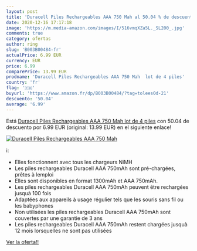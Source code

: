 ```yaml
---
layout: post
title: 'Duracell Piles Rechargeables AAA 750 Mah al 50.04 % de descuento'
date: 2020-12-16 17:17:18
image: 'https://m.media-amazon.com/images/I/516vmqXZa5L._SL200_.jpg'
comments: true
category: ofertas
author: ring
slug: 'B003B00484-fr'
actualPrice: 6.99 EUR
currency: EUR
price: 6.99
comparePrice: 13.99 EUR
prodname: 'Duracell Piles Rechargeables AAA 750 Mah  lot de 4 piles'
country: 'fr'
flag: '🇫🇷'
buyurl: 'https://www.amazon.fr/dp/B003B00484/?tag=tolees0d-21'
descuento: '50.04'
average: '6.99'
---
```


Está [Duracell Piles Rechargeables AAA 750 Mah  lot de 4 piles](https://www.amazon.fr/dp/B003B00484/?tag=tolees0d-21) con 50.04 de descuento por 6.99 EUR (original: 13.99 EUR) en el siguiente enlace!

[![Duracell Piles Rechargeables AAA 750 Mah](https://m.media-amazon.com/images/I/516vmqXZa5L._SL200_.jpg)](https://www.amazon.fr/dp/B003B00484/?tag=tolees0d-21)

ℹ️:

- Elles fonctionnent avec tous les chargeurs NiMH
- Les piles rechargeables Duracell AAA 750mAh sont pré-chargées, prêtes à lemploi
- Elles sont disponibles en format 1300mAh et AAA 750mAh.
- Les piles rechargeables Duracell AAA 750mAh peuvent être rechargées jusquà 100 fois
- Adaptées aux appareils à usage régulier tels que les souris sans fil ou les babyphones
- Non utilisées les piles rechargeables Duracell AAA 750mAh sont couvertes par une garantie de 3 ans
- Les piles rechargeables Duracell AAA 750mAh restent chargées jusquà 12 mois lorsquelles ne sont pas utilisées

[Ver la oferta!!](https://www.amazon.fr/dp/B003B00484/?tag=tolees0d-21)
